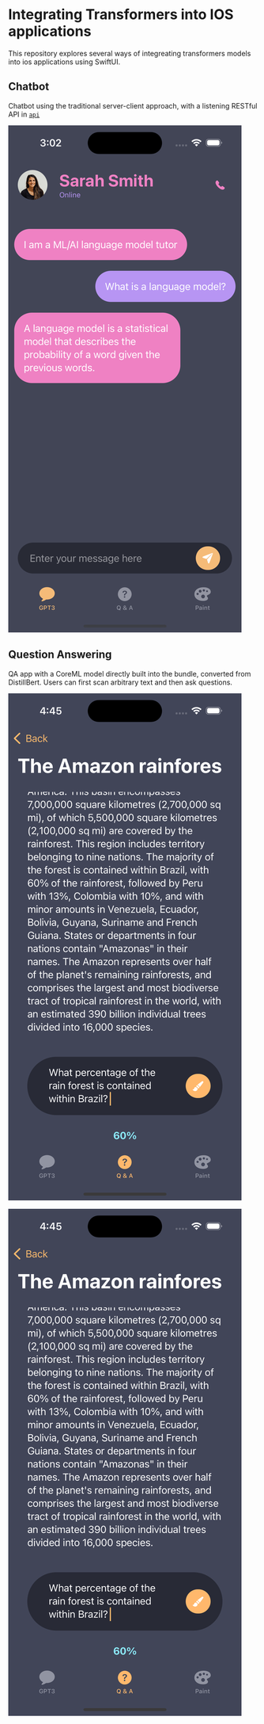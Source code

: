 # Integrating Transformers into IOS applications

This repository explores several ways of integreating transformers models into ios applications using SwiftUI.


## Chatbot

Chatbot using the traditional server-client approach, with a listening RESTful API in [`api`](https://github.com/qiushiyan/ios-transformers/tree/main/api)

![](https://raw.githubusercontent.com/qiushiyan/ios-transformers/main/docs/images/gpt3.png)


## Question Answering

QA app with a CoreML model directly built into the bundle, converted from DistillBert. Users can first scan arbitrary text and then ask questions.

![](https://raw.githubusercontent.com/qiushiyan/ios-transformers/main/docs/images/QA.png)

![](https://raw.githubusercontent.com/qiushiyan/ios-transformers/main/docs/images/QA.png)